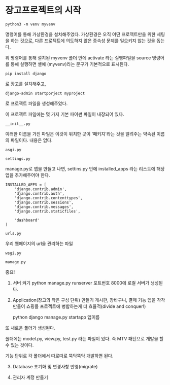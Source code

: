 장고프로젝트의 시작
=================

    python3 -m venv myvenv 

명령어를 통해 가상환경을 설치해주었다. 가상환경은 오직 어떤 프로젝트만을 위한 세팅을 하는 것으로, 다른 프로젝트에 의도하지 않은 종속성 문제를 일으키지 않는 것을 돕는다. 

위 명령어를 통해 설치된 myvenv 폴더 안에 activate 라는 실행파일을 source 명령어를 통해 실행하면 셸에 (myvenv)라는 문구가 기본적으로 표시된다. 

    pip install django

로 장고를 설치해주고, 

    django-admin startporject myproject

로 프로젝트 파일을 생성해주었다. 

이 프로젝트 파일에는 몇 가지 기본 파이썬 파일이 내장되어 있다.

    __init__.py

이러한 이름을 가진 파일은 이것이 위치한 곳이 '패키지'라는 것을 알려주는 약속된 이름의 파일이다.
내용은 없다. 

    asgi.py

    settings.py

manage.py로 앱을 만들고 나면, settins.py 안에 installed_apps 라는 리스트에 해당 앱을 추가해주어야 한다. 

```
INSTALLED_APPS = [
    'django.contrib.admin',
    'django.contrib.auth',
    'django.contrib.contenttypes',
    'django.contrib.sessions',
    'django.contrib.messages',
    'django.contrib.staticfiles',

    'dashboard'
]
```

    urls.py

우리 웹페이지의 url을 관리하는 파일 

    wsgi.py

    manage.py
중요!
1. 서버 켜기 
    python manage.py runserver 
포트번호 8000에 로컬 서버가 생성된다. 

2. Application(장고의 작은 구성 단위) 만들기
게시판, 장바구니, 결제 기능 앱을 각각 만들어 쇼핑몰 프로젝트에 병합하는게 더 효율적(divide and conquer!)

    python django manage.py startapp 앱이름 

또 새로운 폴더가 생성된다. 

폴더에는 model.py, view.py, test.py 라는 파일이 있다. 즉 MTV 패턴으로 개발을 할 수 있는 것이다. 


기능 단위로 각 폴더에서 따로따로 뚝닥뚝닥 개발하면 된다. 


3. Database 초기화 및 변경사항 반영(migrate)



4. 관리자 계정 만들기 



